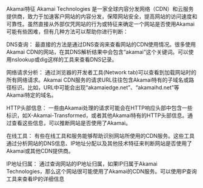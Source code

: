 Akamai特征
Akamai Technologies 是一家全球内容分发网络（CDN）和云服务提供商，致力于加速客户网站的内容分发，保障网站安全，提高网站的访问速度和可靠性。虽然直接从外部仅凭网站的行为或特征来确定一个网站是否使用Akamai可能有些困难，但有几种方法可以帮助你进行判断：

DNS查询：
    最直接的方法是通过DNS查询来查看网站的CDN使用情况。很多使用Akamai CDN的网站，在其DNS解析结果中会包含“akamai”这个关键词。可以使用nslookup或dig这样的工具来查看DNS记录。

网络请求分析：
    通过浏览器的开发者工具(Network tab)可以查看到加载网站时的所有网络请求。Akamai CDN服务的请求URL往往包含Akamai特有的子域名或路径标识。比如，URL中可能会出现“akamaiedge.net”、“akamaihd.net”等Akamai特定的域名。

HTTP头部信息：
    一些由Akamai处理的请求可能会在HTTP响应头部中包含一些标识，如X-Akamai-Transformed，或者其他Akamai特有的HTTP头部信息。通过查看这些信息，可以推断网站是否使用了Akamai。

在线工具：
    有些在线工具和服务能够帮助识别网站所使用的CDN服务。这些工具通过分析网站的DNS信息、IP地址分配以及其他技术特征来判断网站是否使用了Akamai或其他CDN提供商。

IP地址归属：
    通过查询网站的IP地址归属，如果IP归属于Akamai Technologies，那么这个网站很可能使用了Akamai的CDN服务。可以使用IP查询工具来查看IP的详细信息
